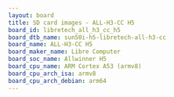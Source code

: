 ```yaml
---
layout: board
title: SD card images - ALL-H3-CC H5
board_id: libretech_all_h3_cc_h5
board_dtb_name: sun50i-h5-libretech-all-h3-cc
board_name: ALL-H3-CC H5
board_maker_name: Libre Computer
board_soc_name: Allwinner H5
board_cpu_name: ARM Cortex A53 (armv8)
board_cpu_arch_isa: armv8
board_cpu_arch_debian: arm64
---
```

